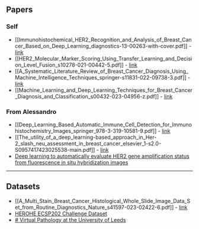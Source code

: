 ## Papers
### Self
- [[Immunohistochemical_HER2_Recognition_and_Analysis_of_Breast_Cancer_Based_on_Deep_Learning_diagnostics-13-00263-with-cover.pdf]] - [link](https://www.mdpi.com/2075-4418/13/2/263) 
- [[HER2_Molecular_Marker_Scoring_Using_Transfer_Learning_and_Decision_Level_Fusion_s10278-021-00442-5.pdf]] - [link](https://link.springer.com/article/10.1007/s10278-021-00442-5)
- [[A_Systematic_Literature_Review_of_Breast_Cancer_Diagnosis_Using_Machine_Intelligence_Techniques_springer-s11831-022-09738-3.pdf]] - [link](https://link.springer.com/article/10.1007/s11831-022-09738-3)
- [[Machine_Learning_and_Deep_Learning_Techniques_for_Breast_Cancer_Diagnosis_and_Classification_s00432-023-04956-z.pdf]] - [link](https://link.springer.com/article/10.1007/s00432-023-04956-z)

### From Alessandro
- [[Deep_Learning_Based_Automatic_Immune_Cell_Detection_for_Immunohistochemistry_Images_springer_978-3-319-10581-9.pdf]] - [link](https://link.springer.com/chapter/10.1007/978-3-319-10581-9_3)
- [[The_utility_of_a_deep_learning-based_approach_in_Her-2_slash_neu_assessment_in_breast_cancer_elsevier_1-s2.0-S0957417423025538-main.pdf]] - [link](https://www.sciencedirect.com/science/article/pii/S0957417423025538)
- [Deep learning to automatically evaluate HER2 gene amplification status from fluorescence in situ hybridization images](https://pubmed.ncbi.nlm.nih.gov/37328516/)

---
## Datasets
- [[A_Multi_Stain_Breast_Cancer_Histological_Whole_Slide_Image_Data_Set_from_Routine_Diagnostics_Nature_s41597-023-02422-6.pdf]] - [link](https://www.nature.com/articles/s41597-023-02422-6)
- [HEROHE ECSP202 Challenge Dataset](https://ecdp2020.grand-challenge.org/Dataset/)
- [# Virtual Pathology at the University of Leeds](https://www.virtualpathology.leeds.ac.uk/slides/library/)

